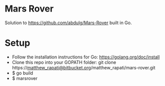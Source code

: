 # Mars Rover

Solution to https://github.com/abdulg/Mars-Rover built in Go.

# Setup

- Follow the installation instructions for Go: https://golang.org/doc/install
- Clone this repo into your GOPATH folder: git clone https://matthew_rapati@bitbucket.org/matthew_rapati/mars-rover.git
- $ go build
- $ marsrover
